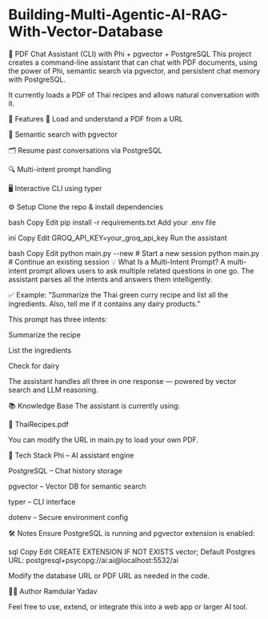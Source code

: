# Building-Multi-Agentic-AI-RAG-With-Vector-Database

🧠 PDF Chat Assistant (CLI) with Phi + pgvector + PostgreSQL
This project creates a command-line assistant that can chat with PDF documents, using the power of Phi, semantic search via pgvector, and persistent chat memory with PostgreSQL.

It currently loads a PDF of Thai recipes and allows natural conversation with it.

🚀 Features
📄 Load and understand a PDF from a URL

🧠 Semantic search with pgvector

🗂️ Resume past conversations via PostgreSQL

🔍 Multi-intent prompt handling

🖥️ Interactive CLI using typer

⚙️ Setup
Clone the repo & install dependencies

bash
Copy
Edit
pip install -r requirements.txt
Add your .env file

ini
Copy
Edit
GROQ_API_KEY=your_groq_api_key
Run the assistant

bash
Copy
Edit
python main.py --new    # Start a new session
python main.py          # Continue an existing session
💡 What Is a Multi-Intent Prompt?
A multi-intent prompt allows users to ask multiple related questions in one go. The assistant parses all the intents and answers them intelligently.

✅ Example:
"Summarize the Thai green curry recipe and list all the ingredients. Also, tell me if it contains any dairy products."

This prompt has three intents:

Summarize the recipe

List the ingredients

Check for dairy

The assistant handles all three in one response — powered by vector search and LLM reasoning.

📚 Knowledge Base
The assistant is currently using:

📄 ThaiRecipes.pdf

You can modify the URL in main.py to load your own PDF.

🧰 Tech Stack
Phi – AI assistant engine

PostgreSQL – Chat history storage

pgvector – Vector DB for semantic search

typer – CLI interface

dotenv – Secure environment config

🛠 Notes
Ensure PostgreSQL is running and pgvector extension is enabled:

sql
Copy
Edit
CREATE EXTENSION IF NOT EXISTS vector;
Default Postgres URL: postgresql+psycopg://ai:ai@localhost:5532/ai

Modify the database URL or PDF URL as needed in the code.

👨‍💻 Author
Ramdular Yadav

Feel free to use, extend, or integrate this into a web app or larger AI tool.

